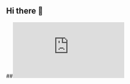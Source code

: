 ## Hi there 👋
##<iframe src="https://tryhackme.com/api/v2/badges/public-profile?userPublicId=564871" 
            style="border:none; width:300px; height:150px;">
    </iframe>


<!--
**belu-uwu/belu-uwu** is a ✨ _special_ ✨ repository because its `README.md` (this file) appears on your GitHub profile.

Here are some ideas to get you started:

- 🔭 I’m currently working on ...
- 🌱 I’m currently learning ...
- 👯 I’m looking to collaborate on ...
- 🤔 I’m looking for help with ...
- 💬 Ask me about ...
- 📫 How to reach me: ...
- 😄 Pronouns: ...
- ⚡ Fun fact: ...
-->
